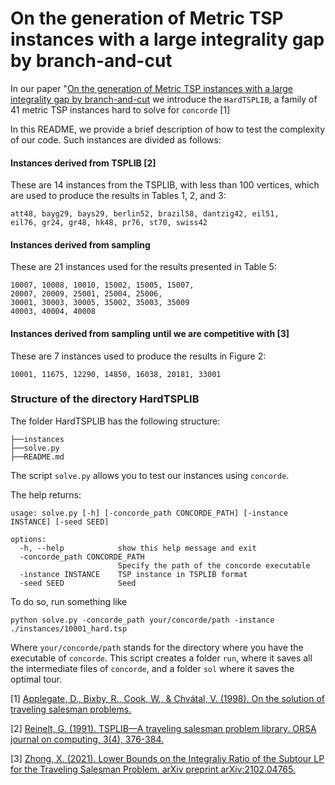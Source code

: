 # On the generation of Metric TSP instances with a large integrality gap by branch-and-cut

In our paper "[On the generation of Metric TSP instances with a large integrality gap by branch-and-cut](https://link.springer.com/article/10.1007/s12532-023-00235-7)  we introduce the `HardTSPLIB`, a family of 41 metric TSP instances hard to solve for `concorde` [1]

In this README, we provide a brief description of how to test the complexity of our code.
Such instances are divided as follows:

#### Instances derived from TSPLIB [2]
These are 14 instances from the TSPLIB, with less than 100 vertices, which are used to produce the results in Tables 1, 2, and 3:
```
att48, bayg29, bays29, berlin52, brazil58, dantzig42, eil51,
eil76, gr24, gr48, hk48, pr76, st70, swiss42
```

#### Instances derived from sampling
These are 21 instances used for the results presented in Table 5:
```
10007, 10008, 10010, 15002, 15005, 15007,
20007, 20009, 25001, 25004, 25006,
30001, 30003, 30005, 35002, 35003, 35009
40003, 40004, 40008
```

#### Instances derived from sampling until we are competitive with [3]
These are 7 instances used to produce the results in Figure 2:

```
10001, 11675, 12290, 14850, 16038, 20181, 33001
```


### Structure of the directory HardTSPLIB

The folder HardTSPLIB has the following structure:

```
├──instances
├──solve.py
├──README.md
```

The script `solve.py` allows you to test our instances using `concorde`.

The help returns:
```
usage: solve.py [-h] [-concorde_path CONCORDE_PATH] [-instance INSTANCE] [-seed SEED]

options:
  -h, --help            show this help message and exit
  -concorde_path CONCORDE_PATH
                        Specify the path of the concorde executable
  -instance INSTANCE    TSP instance in TSPLIB format
  -seed SEED            Seed
```

To do so, run something like
```
python solve.py -concorde_path your/concorde/path -instance ./instances/10001_hard.tsp
```

Where `your/concorde/path` stands for the directory where you have the executable of `concorde`.
This script creates a folder `run`, where it saves all the intermediate files of `concorde`, and a folder `sol`
where it saves the optimal tour.

[1] [Applegate, D., Bixby, R., Cook, W., & Chvátal, V. (1998). On the solution of traveling salesman problems.](https://citeseerx.ist.psu.edu/document?repid=rep1&type=pdf&doi=c69d85c8a62d7ec79a4c77cef0824828d99aedbe)

[2] [Reinelt, G. (1991). TSPLIB—A traveling salesman problem library. ORSA journal on computing, 3(4), 376-384.](https://pubsonline.informs.org/doi/abs/10.1287/ijoc.3.4.376)

[3] [Zhong, X. (2021). Lower Bounds on the Integraliy Ratio of the Subtour LP for the Traveling Salesman Problem. arXiv preprint arXiv:2102.04765.](https://arxiv.org/abs/2102.04765)
